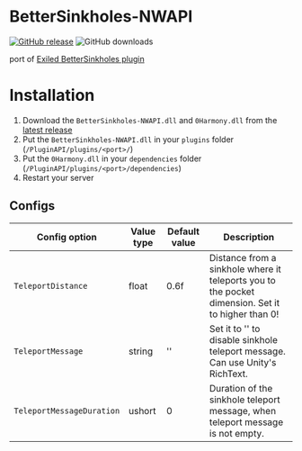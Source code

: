 # BetterSinkholes-NWAPI
[![GitHub release](https://flat.badgen.net/github/release/Nakuliv/BetterSinkoles-NWAPI)](https://github.com/Nakuliv/BetterSinkoles-NWAPI/releases/)
![GitHub downloads](https://flat.badgen.net/github/assets-dl/Nakuliv/BetterSinkoles-NWAPI)

port of [Exiled BetterSinkholes plugin](https://github.com/warden161/BetterSinkholes2)
# Installation
1. Download the `BetterSinkholes-NWAPI.dll` and `0Harmony.dll` from the [latest release](https://github.com/Nakuliv/BetterSinkoles-NWAPI/releases/latest)
2. Put the `BetterSinkholes-NWAPI.dll` in your `plugins` folder (`/PluginAPI/plugins/<port>/`)
4. Put the `0Harmony.dll` in your `dependencies` folder (`/PluginAPI/plugins/<port>/dependencies`)
5. Restart your server

## Configs
| Config option | Value type | Default value | Description |
| --- | --- | --- | --- |
| `TeleportDistance` | float | 0.6f | Distance from a sinkhole where it teleports you to the pocket dimension. Set it to higher than 0!|
| `TeleportMessage` | string | '' | Set it to '' to disable sinkhole teleport message. Can use Unity's RichText. |
| `TeleportMessageDuration` | ushort | 0 | Duration of the sinkhole teleport message, when teleport message is not empty. |
